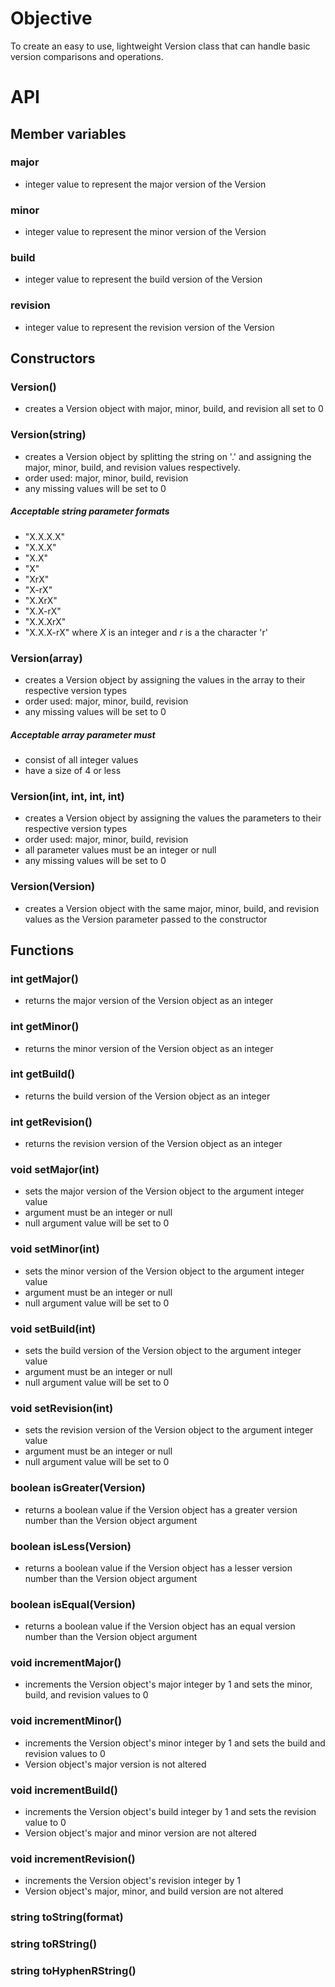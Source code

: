 # Objective
To create an easy to use, lightweight Version class that can handle basic
version comparisons and operations.

# API

## Member variables

### major
 - integer value to represent the major version of the Version
### minor
 - integer value to represent the minor version of the Version
### build
 - integer value to represent the build version of the Version
### revision
 - integer value to represent the revision version of the Version

## Constructors

### Version()
 - creates a Version object with major, minor, build, and revision all set to 0
### Version(string)
 - creates a Version object by splitting the string on '.' and assigning the
 major, minor, build, and revision values respectively.
 - order used: major, minor, build, revision
 - any missing values will be set to 0
#####   Acceptable string parameter formats
 - "X.X.X.X"
 - "X.X.X"
 - "X.X"
 - "X"
 - "XrX"
 - "X-rX"
 - "X.XrX"
 - "X.X-rX"
 - "X.X.XrX"
 - "X.X.X-rX"
 where <i>X</i> is an integer and <i>r</i> is a the character 'r'
### Version(array)
 - creates a Version object by assigning the values in the array to their
 respective version types
 - order used: major, minor, build, revision
 - any missing values will be set to 0
#####   Acceptable array parameter must
 - consist of all integer values
 - have a size of 4 or less
### Version(int, int, int, int)
 - creates a Version object by assigning the values the parameters to their
 respective version types
 - order used: major, minor, build, revision
 - all parameter values must be an integer or null
 - any missing values will be set to 0
### Version(Version)
 - creates a Version object with the same major, minor, build, and revision
 values as the Version parameter passed to the constructor

## Functions

### int getMajor()
 - returns the major version of the Version object as an integer
### int getMinor()
 - returns the minor version of the Version object as an integer
### int getBuild()
 - returns the build version of the Version object as an integer
### int getRevision()
 - returns the revision version of the Version object as an integer
### void setMajor(int)
 - sets the major version of the Version object to the argument integer value
 - argument must be an integer or null
 - null argument value will be set to 0
### void setMinor(int)
 - sets the minor version of the Version object to the argument integer value
 - argument must be an integer or null
 - null argument value will be set to 0
### void setBuild(int)
 - sets the build version of the Version object to the argument integer value
 - argument must be an integer or null
 - null argument value will be set to 0
### void setRevision(int)
 - sets the revision version of the Version object to the argument integer value
 - argument must be an integer or null
 - null argument value will be set to 0
### boolean isGreater(Version)
 - returns a boolean value if the Version object has a greater version number
 than the Version object argument
### boolean isLess(Version)
 - returns a boolean value if the Version object has a lesser version number
 than the Version object argument
### boolean isEqual(Version)
 - returns a boolean value if the Version object has an equal version number
 than the Version object argument
### void incrementMajor()
 - increments the Version object's major integer by 1 and sets the minor,
 build, and revision values to 0
### void incrementMinor()
 - increments the Version object's minor integer by 1 and sets the build
 and revision values to 0
 - Version object's major version is not altered
### void incrementBuild()
 - increments the Version object's build integer by 1 and sets the revision
 value to 0
 - Version object's major and minor version are not altered
### void incrementRevision()
 - increments the Version object's revision integer by 1
 - Version object's major, minor, and build version are not altered
### string toString(format)
### string toRString()
### string toHyphenRString()
